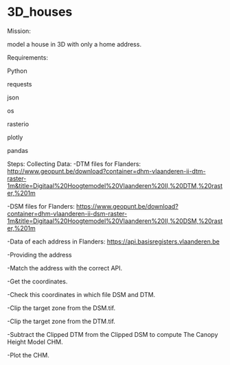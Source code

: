 # 3D_houses
Mission:

model a house in 3D with only a home address.

Requirements:

Python

requests

json

os

rasterio

plotly

pandas

Steps:
Collecting Data:
-DTM files for Flanders: http://www.geopunt.be/download?container=dhm-vlaanderen-ii-dtm-raster-1m&title=Digitaal%20Hoogtemodel%20Vlaanderen%20II,%20DTM,%20raster,%201m

-DSM files for Flanders: https://www.geopunt.be/download?container=dhm-vlaanderen-ii-dsm-raster-1m&title=Digitaal%20Hoogtemodel%20Vlaanderen%20II,%20DSM,%20raster,%201m

-Data of each address in Flanders: https://api.basisregisters.vlaanderen.be

-Providing the address

-Match the address with the correct API.

-Get the coordinates.

-Check this coordinates in which file DSM and DTM.

-Clip the target zone from the DSM.tif.

-Clip the target zone from the DTM.tif.

-Subtract the Clipped DTM from the Clipped DSM to compute The Canopy Height Model CHM.

-Plot the CHM.

